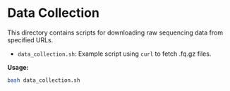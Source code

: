 # Data Collection

This directory contains scripts for downloading raw sequencing data from specified URLs.

- `data_collection.sh`: Example script using `curl` to fetch .fq.gz files.

**Usage:**
```bash
bash data_collection.sh
